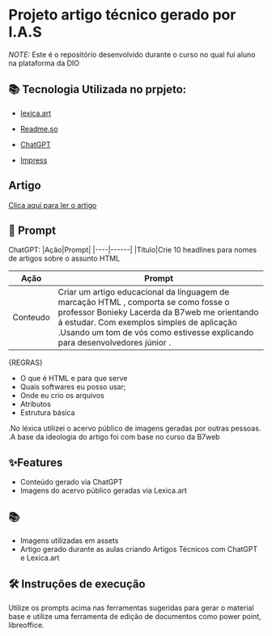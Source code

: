# Projeto  artigo técnico gerado por I.A.S 

 *NOTE:* Este é o repositório desenvolvido durante o curso no qual fui aluno  na plataforma da DIO



## 📚 Tecnologia Utilizada no prpjeto:

- [lexica.art](https://lexica.art/)

- [Readme.so](https://readme.so/pt/editor)

- [ChatGPT](https://chatgpt.com/auth/login?sso)

- [Impress](https://www.office.org/pt-br/)


## Artigo
 [Clica aqui para ler o artigo](https://github.com/adriano15carmo/-Artigos-T-cnicos-com-ChatGPT-e-Lexica.art/tree/main/PDF_artigo)


## 📖 Prompt
ChatGPT:
|Ação|Prompt|
|----|------|
|Título|Crie 10 headlines para nomes de artigos sobre o assunto HTML

|Ação|Prompt|
|----|------|
|Conteudo|Criar  um artigo  educacional da linguagem de marcação HTML , comporta se como fosse  o  professor  Bonieky Lacerda  da B7web me orientando á estudar. Com exemplos simples de aplicação .Usando um tom de vós  como estivesse explicando para desenvolvedores júnior .
{REGRAS}
- O que é HTML e para que serve
- Quais  softwares eu posso usar;
- Onde eu crio os arquivos
- Atributos
- Estrutura básica 

.No léxica utilizei o acervo público de imagens geradas por outras pessoas.
.A base da ideologia do artigo foi com base no curso da B7web

## ✨Features
* Conteúdo gerado via ChatGPT
* Imagens do acervo público geradas via Lexica.art
## 📚
* Imagens utilizadas em assets
* Artigo gerado durante as aulas criando Artigos Técnicos com ChatGPT e Lexica.art
## 🛠 Instruções de execução
Utilize os prompts acima nas ferramentas sugeridas para gerar o material base e utilize uma ferramenta de edição de documentos como power point, libreoffice.
